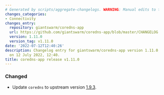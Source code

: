 ```yaml
---
# Generated by scripts/aggregate-changelogs. WARNING: Manual edits to this files will be overwritten.
changes_categories:
- Connectivity
changes_entry:
  repository: giantswarm/coredns-app
  url: https://github.com/giantswarm/coredns-app/blob/master/CHANGELOG.md#1110---2022-07-12
  version: 1.11.0
  version_tag: v1.11.0
date: '2022-07-12T12:40:26'
description: Changelog entry for giantswarm/coredns-app version 1.11.0, published
  on 12 July 2022, 12:40.
title: coredns-app release v1.11.0
---
```


### Changed
- Update `coredns` to upstream version [1.9.3](https://coredns.io/2022/05/27/coredns-1.9.3-release/).
